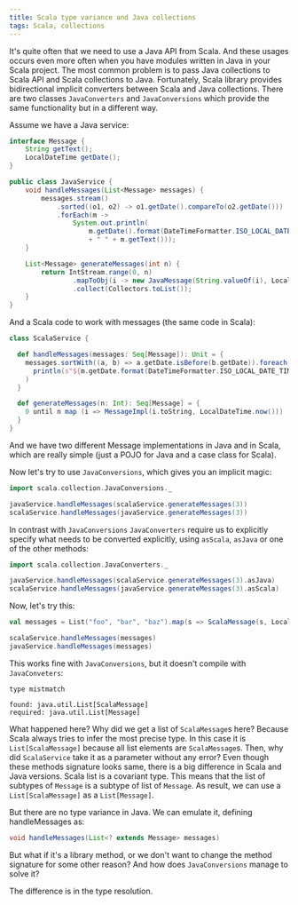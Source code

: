 ```yaml
---
title: Scala type variance and Java collections
tags: Scala, collections
---
```


It's quite often that we need to use a Java API from Scala.  And these usages occurs even more
often when you have modules written in Java in your Scala project.  The most
common problem is to pass Java collections to Scala API and Scala collections
to Java.  Fortunately, Scala library provides bidirectional implicit converters
between Scala and Java collections.  There are two classes `JavaConverters` and
`JavaConversions` which provide the same functionality but in a different way.

Assume we have a Java service:

```Java
interface Message {
    String getText();
    LocalDateTime getDate();
}

public class JavaService {
    void handleMessages(List<Message> messages) {
        messages.stream()
            .sorted((o1, o2) -> o1.getDate().compareTo(o2.getDate()))
            .forEach(m ->
                System.out.println(
                    m.getDate().format(DateTimeFormatter.ISO_LOCAL_DATE_TIME)
                    + " " + m.getText()));
    }

    List<Message> generateMessages(int n) {
        return IntStream.range(0, n)
                .mapToObj(i -> new JavaMessage(String.valueOf(i), LocalDateTime.now()))
                .collect(Collectors.toList());
    }
}

```
<!--more-->

And a Scala code to work with messages (the same code in Scala):

```Scala
class ScalaService {

  def handleMessages(messages: Seq[Message]): Unit = {
    messages.sortWith((a, b) => a.getDate.isBefore(b.getDate)).foreach(m =>
      println(s"${m.getDate.format(DateTimeFormatter.ISO_LOCAL_DATE_TIME)} ${m.getText}")
    )
  }

  def generateMessages(n: Int): Seq[Message] = {
    0 until n map (i => MessageImpl(i.toString, LocalDateTime.now()))
  }
}
```

And we have two different Message implementations in Java and in Scala, which
are really simple (just a POJO for Java and a case class for Scala).

Now let's try to use `JavaConversions`, which gives you an implicit magic:

```Scala
import scala.collection.JavaConversions._

javaService.handleMessages(scalaService.generateMessages(3))
scalaService.handleMessages(javaService.generateMessages(3))
```

In contrast with `JavaConversions` `JavaConverters` require us to explicitly specify what
needs to be converted explicitly, using `asScala`, `asJava` or one of the other
methods:

```Scala
import scala.collection.JavaConverters._

javaService.handleMessages(scalaService.generateMessages(3).asJava)
scalaService.handleMessages(javaService.generateMessages(3).asScala)
```

Now, let's try this:

```Scala
val messages = List("foo", "bar", "baz").map(s => ScalaMessage(s, LocalDateTime.now()))

scalaService.handleMessages(messages)
javaService.handleMessages(messages)
```

This works fine with `JavaConversions`, but it doesn't compile with
`JavaConveters`:

```
type mistmatch

found: java.util.List[ScalaMessage]
required: java.util.List[Message]
```

What happened here? Why did we get a list of `ScalaMessage`s here?  Because Scala
always tries to infer the most precise type.  In this case it is
`List[ScalaMessage]` because all list elements are `ScalaMessage`s.  Then, why
did `ScalaService` take it as a parameter without any error?  Even though these
methods signature looks same, there is a big difference in Scala and Java
versions.  Scala list is a covariant type.  This means that the list of subtypes
of `Message` is a subtype of list of `Message`.  As result, we can use a
`List[ScalaMessage]` as a `List[Message]`.

But there are no type variance in Java.  We can emulate it, defining
handleMessages as:

```Java
void handleMessages(List<? extends Message> messages)
```

But what if it's a library method, or we don't want to change the method
signature for some other reason?  And how does `JavaConversions` manage to solve it?

The difference is in the type resolution.

